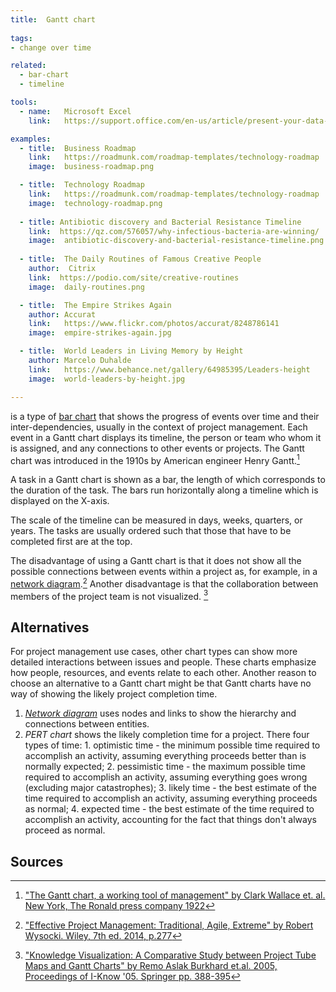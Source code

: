 ```yaml
---
title:  Gantt chart
  
tags:
- change over time

related:
  - bar-chart
  - timeline

tools:
  - name:   Microsoft Excel
    link:   https://support.office.com/en-us/article/present-your-data-in-a-gantt-chart-in-excel-f8910ab4-ceda-4521-8207-f0fb34d9e2b6

examples:
  - title:  Business Roadmap
    link:   https://roadmunk.com/roadmap-templates/technology-roadmap
    image:  business-roadmap.png

  - title:  Technology Roadmap
    link:   https://roadmunk.com/roadmap-templates/technology-roadmap
    image:  technology-roadmap.png
  
  - title: Antibiotic discovery and Bacterial Resistance Timeline
    link:  https://qz.com/576057/why-infectious-bacteria-are-winning/
    image:  antibiotic-discovery-and-bacterial-resistance-timeline.png
 
  - title:  The Daily Routines of Famous Creative People
    author:  Citrix
    link:  https://podio.com/site/creative-routines 
    image:  daily-routines.png

  - title:  The Empire Strikes Again
    author: Accurat
    link:   https://www.flickr.com/photos/accurat/8248786141
    image:  empire-strikes-again.jpg

  - title:  World Leaders in Living Memory by Height
    author: Marcelo Duhalde
    link:   https://www.behance.net/gallery/64985395/Leaders-height
    image:  world-leaders-by-height.jpg

---
```


is a type of [bar chart](/bar-chart) that shows the progress of events over time and their inter-dependencies, usually in the context of project management. Each event in a Gantt chart displays its timeline, the person or team who whom it is assigned, and any connections to other events or projects.
The Gantt chart was introduced in the 1910s by American engineer Henry Gantt.[^wallace]
<!--more-->
A task in a Gantt chart is shown as a bar, the length of which corresponds to the
duration of the task. The bars run horizontally along a timeline which is displayed on the X-axis. 

The scale of the timeline can be measured in days, weeks, quarters, or years. The tasks are usually ordered such that those that have to be completed first are at the top.

The disadvantage of using a Gantt chart is that it does not show all the possible connections between events within a project as, for example, in a [network diagram](/network-diagram).[^wisocki] Another disadvantage is that the collaboration between members of the project team is not visualized. [^burkhard]

## Alternatives
For project management use cases, other chart types can show more detailed interactions between issues and people. These charts emphasize how people, resources, and events relate to each other.
Another reason to choose an alternative to a Gantt chart might be that Gantt charts have no way of showing the likely project completion time.

1. [*Network diagram*](/network-diagram) uses nodes and links to show the hierarchy and connections between entities.
2. *PERT chart* shows the likely completion time for a project. There four types of time:  1. optimistic time - the minimum possible time required to accomplish an activity, assuming everything proceeds better than is normally expected; 2. pessimistic time - the maximum possible time required to accomplish an activity, assuming everything goes wrong (excluding major catastrophes); 3. likely time - the best estimate of the time required to accomplish an activity, assuming everything proceeds as normal; 4. expected time - the best estimate of the time required to accomplish an activity, accounting for the fact that things don't always proceed as normal.

## Sources
[^wallace]: ["The Gantt chart, a working tool of management" by Clark Wallace et. al. New York, The Ronald press company 1922](https://archive.org/details/cu31924004570853/page/n6)
[^wisocki]: ["Effective Project Management: Traditional, Agile, Extreme" by Robert Wysocki.  Wiley, 7th ed. 2014, p.277](https://books.google.fr/books?redir_esc=y&id=nhw2V6-bTNEC&q=gantt#v=snippet&q=gantt&f=false)
[^burkhard]:["Knowledge Visualization: A Comparative Study between Project Tube Maps and Gantt Charts" by Remo Aslak Burkhard et.al. 2005, Proceedings of I-Know '05. Springer pp. 388-395](https://kar.kent.ac.uk/14324/)
